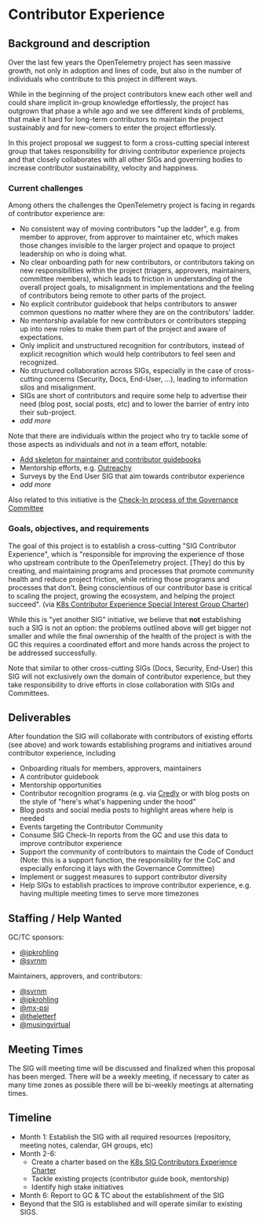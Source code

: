 # Contributor Experience

## Background and description

Over the last few years the OpenTelemetry project has seen massive growth, not
only in adoption and lines of code, but also in the number of individuals who
contribute to this project in different ways.

While in the beginning of the project contributors knew each other well and
could share implicit in-group knowledge effortlessly, the project has outgrown that
phase a while ago and we see different kinds of problems, that make it hard
for long-term contributors to maintain the project sustainably and for new-comers
to enter the project effortlessly.

In this project proposal we suggest to form a cross-cutting special interest group
that takes responsibility for driving contributor experience projects and that
closely collaborates with all other SIGs and governing bodies to increase contributor
sustainability, velocity and happiness.

### Current challenges

Among others the challenges the OpenTelemetry project is facing in regards of
contributor experience are:

* No consistent way of moving contributors "up the ladder", e.g. from member to
  approver, from approver to maintainer etc, which makes those changes invisible
  to the larger project and opaque to project leadership on who is doing
  what.
* No clear onboarding path for new contributors, or contributors taking on new
  responsibilities within the project (triagers, approvers, maintainers, committee
  members), which leads to friction in understanding of the overall project goals,
  to misalignment in implementations and the feeling of contributors being remote
  to other parts of the project.
* No explicit contributor guidebook that helps contributors to answer common
  questions no matter where they are on the contributors' ladder.
* No mentorship available for new contributors or contributors stepping up into new roles to
  make them part of the project and aware of expectations.  
* Only implicit and unstructured recognition for contributors, instead of explicit
   recognition which would help contributors to feel seen and recognized.
* No structured collaboration across SIGs, especially in the case of cross-cutting
  concerns (Security, Docs, End-User, ...), leading to information silos and misalignment.
* SIGs are short of contributors and require some help to advertise their need
  (blog post, social posts, etc) and to lower the barrier of entry into their
  sub-project.
* _add more_

Note that there are individuals within the project who try to tackle some of those
aspects as individuals and not in a team effort, notable:

* [Add skeleton for maintainer and contributor guidebooks](https://github.com/open-telemetry/community/pull/2051)
* Mentorship efforts, e.g. [Outreachy](https://cloud-native.slack.com/archives/C060GFUL0P6)
* Surveys by the End User SIG that aim towards contributor experience
* _add more_

Also related to this initiative is the [Check-In process of the Governance Committee](https://github.com/open-telemetry/community/blob/main/gc-check-ins.md)

### Goals, objectives, and requirements

The goal of this project is to establish a cross-cutting "SIG Contributor Experience",
which is "responsible for improving the experience of those who upstream contribute to
the OpenTelemetry project. [They] do this by creating, and maintaining programs and processes that promote community health and reduce project friction, while retiring those programs and processes that don't. Being conscientious of our contributor base is critical to scaling the project, growing the ecosystem, and helping the project succeed". (via [K8s Contributor Experience Special Interest Group Charter](https://github.com/kubernetes/community/blob/master/sig-contributor-experience/charter.md))

While this is "yet another SIG" initiative, we believe that **not** establishing
such a SIG is not an option: the problems outlined above will get bigger not
smaller and while the final ownership of the health of the project is with the GC
this requires a coordinated effort and more hands across the project to be addressed
successfully.

Note that similar to other cross-cutting SIGs (Docs, Security, End-User) this SIG will not exclusively own
the domain of contributor experience, but they take responsibility to drive efforts in close collaboration
with SIGs and Committees.

## Deliverables

After foundation the SIG will collaborate with contributors of existing efforts
(see above) and work towards establishing programs and initiatives around contributor
experience, including

* Onboarding rituals for members, approvers, maintainers
* A contributor guidebook
* Mentorship opportunities
* Contributor recognition programs (e.g. via [Credly](https://credly.com) or with blog posts on the style of "here's what's happening under the hood"
* Blog posts and social media posts to highlight areas where help is needed
* Events targeting the Contributor Community
* Consume SIG Check-In reports from the GC and use this data to improve contributor experience
* Support the community of contributors to maintain the Code of Conduct (Note: this is a support function, the responsibility for the CoC and especially enforcing it lays with the Governance Committee)
* Implement or suggest measures to support contributor diversity
* Help SIGs to establish practices to improve contributor experience, e.g. having multiple meeting times to serve more timezones

## Staffing / Help Wanted

GC/TC sponsors:

* [@jpkrohling](https://github.com/jpkrohling)
* [@svrnm](https://github.com/svrnm)
  
Maintainers, approvers, and contributors:

* [@svrnm](https://github.com/svrnm)
* [@jpkrohling](https://github.com/jpkrohling)
* [@mx-psi](https://github.com/mx-psi)
* [@theletterf](https://github.com/theletterf)
* [@musingvirtual](https://github.com/musingvirtual)

## Meeting Times

The SIG will meeting time will be discussed and finalized when this proposal has been merged. There will be a weekly meeting, if necessary to cater as many time zones as possible there will be bi-weekly meetings at alternating times.

## Timeline

* Month 1: Establish the SIG with all required resources (repository, meeting notes, calendar, GH groups, etc)
* Month 2-6:
  * Create a charter based on the [K8s SIG Contributors Experience Charter](https://github.com/kubernetes/community/blob/master/sig-contributor-experience/charter.md)
  * Tackle existing projects (contributor guide book, mentorship)
  * Identify high stake initiatives
* Month 6: Report to GC & TC about the establishment of the SIG
* Beyond that the SIG is established and will operate similar to existing SIGS.
